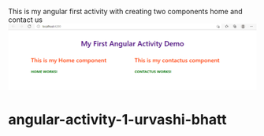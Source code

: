 This is my angular first activity with creating two components home and contact us
![alt text](https://github.com/urvashi-bhatt/angular-activity-1-urvashi-bhatt/blob/main/first-app-output.PNG?raw=true)
# angular-activity-1-urvashi-bhatt
